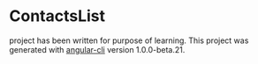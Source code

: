 # ContactsList
project has been written for purpose of learning.
This project was generated with [angular-cli](https://github.com/angular/angular-cli) version 1.0.0-beta.21.
